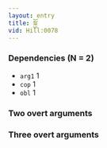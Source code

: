 ```yaml
---
layout: entry
title: སྐྱོ་
vid: Hill:0078
---
```

### Dependencies (N = 2)
* `arg1` 1
* `cop` 1
* `obl` 1


### Two overt arguments


### Three overt arguments
